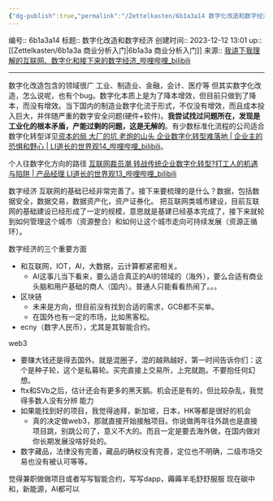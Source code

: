 ```yaml
---
{"dg-publish":true,"permalink":"/Zettelkasten/6b1a3a14 数字化改造和数字经济/","dgPassFrontmatter":true}
---
```


编号:: 6b1a3a14
标题:: 数字化改造和数字经济
创建时间:: 2023-12-12 13:01
up:: [[Zettelkasten/6b1a3a 商业分析入门\|6b1a3a 商业分析入门]]
来源:: [我讲下我理解的互联网、数字化和接下来的数字经济_哔哩哔哩_bilibili](https://www.bilibili.com/video/BV1cY411z7GQ/?spm_id_from=333.880.my_history.page.click&vd_source=bcf798ace50733030b9c7e1fb6a3a349)

---

数字化改造包含的领域很广
工业、制造业、金融，会计、医疗等
但其实数字化改造，怎么说呢，也有个bug。数字化本质上是为了降本增效，但目前只做到了降本，而没有增效。当下国内的制造业数字化流于形式，不仅没有增效，而且成本投入巨大，并伴随严重的数字安全问题(硬件+软件)。**我尝试找过问题所在，发现是工业化的根本矛盾，产能过剩的问题，这是无解的**。有少数标准化流程的公司适合数字化转型详见[资本的局 大厂的坑 老炮的山头 企业数字化转型难落地 | 企业主的恐惧和野心 | LI道长的世界观14_哔哩哔哩_bilibili](https://www.bilibili.com/video/BV1YL4y1F7Cd/?spm_id_from=333.999.0.0&vd_source=bcf798ace50733030b9c7e1fb6a3a349)。

个人往数字化方向的路径
[互联网裁员潮 转战传统企业数字化转型?打工人的机遇与陷阱 | 产品经理 LI道长的世界观13_哔哩哔哩_bilibili](https://www.bilibili.com/video/BV17Z4y1y7nR/?spm_id_from=333.999.0.0&vd_source=bcf798ace50733030b9c7e1fb6a3a349)

数字经济
互联网的基础已经非常完善了。接下来要梳理的是什么？数据，包括数据安全，数据交易，数据资产化，资产证券化。
把互联网类城市建设，目前互联网的基础建设已经形成了一定的规模，意思就是基建已经基本完成了，接下来就轮到如何管理这个城市（资源整合）和如何让这个城市走向可持续发展（资源正循环）。

数字经济的三个重要方面
- 和互联网，IOT，AI，大数据，云计算都紧密相关。
	- AI这事儿当下看来，要么适合真正的AI的领域的（海外），要么合适有商业头脑和用户基础的商人（国内）。普通人只能看看热闹了。。。
- 区块链
	- 未来是方向，但目前没有找到合适的需求，GCB都不买单。
	- 在国外也有一定的市场，比如黑客松。
- ecny（数字人民币），尤其是其智能合约。

web3
- 要赚大钱还是得去国外。就是混圈子，混的越熟越好，第一时间告诉你们：这个是种子轮，这个是私募轮。买完直接上交易所，上完就跑。不要抱任何幻想。
- ftx和SVb之后，估计还会有更多的黑天鹅。机会还是有的，但比较杂乱，我觉得多数人没有分辨
能力
- 如果能找到好的项目，我觉得迪拜，新加坡，日本，HK等都是很好的机会
	- 真的决定做web3，那就直接开始接触项目。你说做两年往外跳也是直接项目跳，别跳公司了，意义不大的。而且一定是要去海外做，在国内做对你长期发展没啥好处的。
- 数字藏品，法律没有完善，藏品的确权没有完善，定位也不明确，二级市场交易也没有被认可等等。

觉得兼职做做项目或者写写智能合约，写写dapp，薅薅羊毛舒舒服服
现在碳中和，新能源，AI都可以